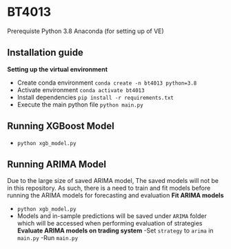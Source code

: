 # BT4013

Prerequiste
Python 3.8
Anaconda (for setting up of VE)

## Installation guide
**Setting up the virtual environment**
- Create conda environment `conda create -n bt4013 python=3.8`
- Activate environment `conda activate bt4013`
- Install dependencies `pip install -r requirements.txt`
- Execute the main python file `python main.py`

## Running XGBoost Model
- `python xgb_model.py`

## Running ARIMA Model
Due to the large size of saved ARIMA model, The saved models will not be in this repository. As such, there is a need to train and fit models before running the ARIMA models for forecasting and evaluation
**Fit ARIMA models**
- `python xgb_model.py`
- Models and in-sample predictions will be saved under `ARIMA` folder which will be accessed when performing evaluation of strategies
**Evaluate ARIMA models on trading system**
-Set `strategy` to `arima` in `main.py`
-Run `main.py`
